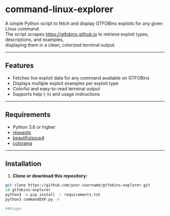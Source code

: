 # command-linux-explorer


A simple Python script to fetch and display GTFOBins exploits for any given Linux command.  
The script scrapes https://gtfobins.github.io to retrieve exploit types, descriptions, and examples,  
displaying them in a clean, colorized terminal output.

---

## Features

- Fetches live exploit data for any command available on GTFOBins  
- Displays multiple exploit examples per exploit type  
- Colorful and easy-to-read terminal output  
- Supports help (`-h`) and usage instructions

---

## Requirements

- Python 3.6 or higher  
- [requests](https://pypi.org/project/requests/)  
- [beautifulsoup4](https://pypi.org/project/beautifulsoup4/)  
- [colorama](https://pypi.org/project/colorama/)  

---

## Installation

1. **Clone or download this repository:**

```bash
git clone https://github.com/your-username/gtfobins-explorer.git
cd gtfobins-explorer
python3 -m pip install -r requirements.txt
python3 commandEXP.py -h

##Usage

